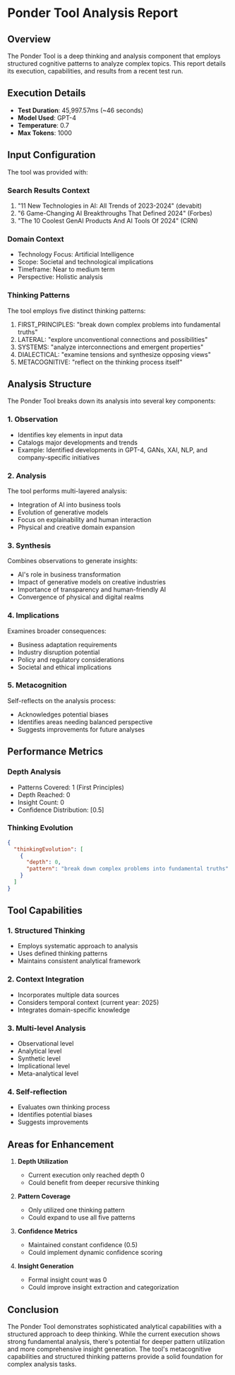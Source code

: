 # Ponder Tool Analysis Report

## Overview
The Ponder Tool is a deep thinking and analysis component that employs structured cognitive patterns to analyze complex topics. This report details its execution, capabilities, and results from a recent test run.

## Execution Details
- **Test Duration**: 45,997.57ms (~46 seconds)
- **Model Used**: GPT-4
- **Temperature**: 0.7
- **Max Tokens**: 1000

## Input Configuration
The tool was provided with:

### Search Results Context
1. "11 New Technologies in AI: All Trends of 2023-2024" (devabit)
2. "6 Game-Changing AI Breakthroughs That Defined 2024" (Forbes)
3. "The 10 Coolest GenAI Products And AI Tools Of 2024" (CRN)

### Domain Context
- Technology Focus: Artificial Intelligence
- Scope: Societal and technological implications
- Timeframe: Near to medium term
- Perspective: Holistic analysis

### Thinking Patterns
The tool employs five distinct thinking patterns:
1. FIRST_PRINCIPLES: "break down complex problems into fundamental truths"
2. LATERAL: "explore unconventional connections and possibilities"
3. SYSTEMS: "analyze interconnections and emergent properties"
4. DIALECTICAL: "examine tensions and synthesize opposing views"
5. METACOGNITIVE: "reflect on the thinking process itself"

## Analysis Structure
The Ponder Tool breaks down its analysis into several key components:

### 1. Observation
- Identifies key elements in input data
- Catalogs major developments and trends
- Example: Identified developments in GPT-4, GANs, XAI, NLP, and company-specific initiatives

### 2. Analysis
The tool performs multi-layered analysis:
- Integration of AI into business tools
- Evolution of generative models
- Focus on explainability and human interaction
- Physical and creative domain expansion

### 3. Synthesis
Combines observations to generate insights:
- AI's role in business transformation
- Impact of generative models on creative industries
- Importance of transparency and human-friendly AI
- Convergence of physical and digital realms

### 4. Implications
Examines broader consequences:
- Business adaptation requirements
- Industry disruption potential
- Policy and regulatory considerations
- Societal and ethical implications

### 5. Metacognition
Self-reflects on the analysis process:
- Acknowledges potential biases
- Identifies areas needing balanced perspective
- Suggests improvements for future analyses

## Performance Metrics

### Depth Analysis
- Patterns Covered: 1 (First Principles)
- Depth Reached: 0
- Insight Count: 0
- Confidence Distribution: [0.5]

### Thinking Evolution
```json
{
  "thinkingEvolution": [
    {
      "depth": 0,
      "pattern": "break down complex problems into fundamental truths"
    }
  ]
}
```

## Tool Capabilities

### 1. Structured Thinking
- Employs systematic approach to analysis
- Uses defined thinking patterns
- Maintains consistent analytical framework

### 2. Context Integration
- Incorporates multiple data sources
- Considers temporal context (current year: 2025)
- Integrates domain-specific knowledge

### 3. Multi-level Analysis
- Observational level
- Analytical level
- Synthetic level
- Implicational level
- Meta-analytical level

### 4. Self-reflection
- Evaluates own thinking process
- Identifies potential biases
- Suggests improvements

## Areas for Enhancement

1. **Depth Utilization**
   - Current execution only reached depth 0
   - Could benefit from deeper recursive thinking

2. **Pattern Coverage**
   - Only utilized one thinking pattern
   - Could expand to use all five patterns

3. **Confidence Metrics**
   - Maintained constant confidence (0.5)
   - Could implement dynamic confidence scoring

4. **Insight Generation**
   - Formal insight count was 0
   - Could improve insight extraction and categorization

## Conclusion
The Ponder Tool demonstrates sophisticated analytical capabilities with a structured approach to deep thinking. While the current execution shows strong fundamental analysis, there's potential for deeper pattern utilization and more comprehensive insight generation. The tool's metacognitive capabilities and structured thinking patterns provide a solid foundation for complex analysis tasks. 